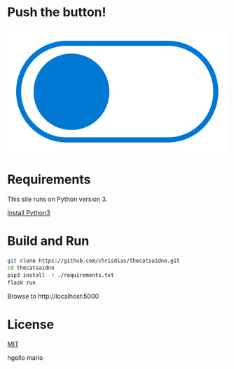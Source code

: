 # Push the button!

![alt](./assets/button.png)

# Requirements

This site runs on Python version 3.

[Install Python3](https://www.python.org/downloads/)

# Build and Run

``` bash
git clone https://github.com/chrisdias/thecatsaidno.git
cd thecatsaidno
pip3 install -r ./requirements.txt
flask run
```

Browse to http://localhost:5000

# License
[MIT](./LICENSE)

hgello mario
